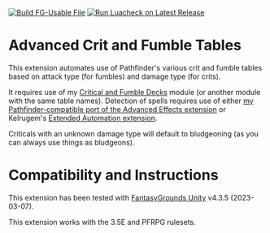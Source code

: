 [![Build FG-Usable File](https://github.com/bmos/FG-PFRPG-Auto-Crit-and-Fumble/actions/workflows/create-ext.yml/badge.svg)](https://github.com/bmos/FG-PFRPG-Auto-Crit-and-Fumble/actions/workflows/create-ext.yml) [![Run Luacheck on Latest Release](https://github.com/bmos/FG-PFRPG-Auto-Crit-and-Fumble/actions/workflows/luacheck.yml/badge.svg)](https://github.com/bmos/FG-PFRPG-Auto-Crit-and-Fumble/actions/workflows/luacheck.yml)

# Advanced Crit and Fumble Tables
This extension automates use of Pathfinder's various crit and fumble tables based on attack type (for fumbles) and damage type (for crits).

It requires use of my [Critical and Fumble Decks](https://github.com/FG-Unofficial-Developers-Guild/FG-PFRPG-Critical-and-Fumble-Deck) module (or another module with the same table names). Detection of spells requires use of either [my Pathfinder-compatible port of the Advanced Effects extension](https://github.com/FG-Unofficial-Developers-Guild/FG-PFRPG-Advanced-Effects) or Kelrugem's [Extended Automation extension](https://github.com/FG-Unofficial-Developers-Guild/Extended-automation-and-overlays).

Criticals with an unknown damage type will default to bludgeoning (as you can always use things as bludgeons).

# Compatibility and Instructions
This extension has been tested with [FantasyGrounds Unity](https://www.fantasygrounds.com/home/FantasyGroundsUnity.php) v4.3.5 (2023-03-07).

This extension works with the 3.5E and PFRPG rulesets.
